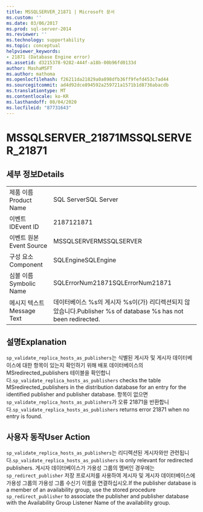 ```yaml
---
title: MSSQLSERVER_21871 | Microsoft 문서
ms.custom: ''
ms.date: 03/06/2017
ms.prod: sql-server-2014
ms.reviewer: ''
ms.technology: supportability
ms.topic: conceptual
helpviewer_keywords:
- 21871 (Database Engine error)
ms.assetid: d3215378-9282-444f-a18b-00b96fd0133d
author: MashaMSFT
ms.author: mathoma
ms.openlocfilehash: f26211da21829a0a898dfb36ff9fefd453c7ad44
ms.sourcegitcommit: ad4d92dce894592a259721a1571b1d8736abacdb
ms.translationtype: MT
ms.contentlocale: ko-KR
ms.lasthandoff: 08/04/2020
ms.locfileid: "87731643"
---
```

# <a name="mssqlserver_21871"></a><span data-ttu-id="3aa1e-102">MSSQLSERVER_21871</span><span class="sxs-lookup"><span data-stu-id="3aa1e-102">MSSQLSERVER_21871</span></span>
    
## <a name="details"></a><span data-ttu-id="3aa1e-103">세부 정보</span><span class="sxs-lookup"><span data-stu-id="3aa1e-103">Details</span></span>  
  
|||  
|-|-|  
|<span data-ttu-id="3aa1e-104">제품 이름</span><span class="sxs-lookup"><span data-stu-id="3aa1e-104">Product Name</span></span>|<span data-ttu-id="3aa1e-105">SQL Server</span><span class="sxs-lookup"><span data-stu-id="3aa1e-105">SQL Server</span></span>|  
|<span data-ttu-id="3aa1e-106">이벤트 ID</span><span class="sxs-lookup"><span data-stu-id="3aa1e-106">Event ID</span></span>|<span data-ttu-id="3aa1e-107">21871</span><span class="sxs-lookup"><span data-stu-id="3aa1e-107">21871</span></span>|  
|<span data-ttu-id="3aa1e-108">이벤트 원본</span><span class="sxs-lookup"><span data-stu-id="3aa1e-108">Event Source</span></span>|<span data-ttu-id="3aa1e-109">MSSQLSERVER</span><span class="sxs-lookup"><span data-stu-id="3aa1e-109">MSSQLSERVER</span></span>|  
|<span data-ttu-id="3aa1e-110">구성 요소</span><span class="sxs-lookup"><span data-stu-id="3aa1e-110">Component</span></span>|<span data-ttu-id="3aa1e-111">SQLEngine</span><span class="sxs-lookup"><span data-stu-id="3aa1e-111">SQLEngine</span></span>|  
|<span data-ttu-id="3aa1e-112">심볼 이름</span><span class="sxs-lookup"><span data-stu-id="3aa1e-112">Symbolic Name</span></span>|<span data-ttu-id="3aa1e-113">SQLErrorNum21871</span><span class="sxs-lookup"><span data-stu-id="3aa1e-113">SQLErrorNum21871</span></span>|  
|<span data-ttu-id="3aa1e-114">메시지 텍스트</span><span class="sxs-lookup"><span data-stu-id="3aa1e-114">Message Text</span></span>|<span data-ttu-id="3aa1e-115">데이터베이스 %s의 게시자 %s이(가) 리디렉션되지 않았습니다.</span><span class="sxs-lookup"><span data-stu-id="3aa1e-115">Publisher %s of database %s has not been redirected.</span></span>|  
  
## <a name="explanation"></a><span data-ttu-id="3aa1e-116">설명</span><span class="sxs-lookup"><span data-stu-id="3aa1e-116">Explanation</span></span>  
 <span data-ttu-id="3aa1e-117">`sp_validate_replica_hosts_as_publishers`는 식별된 게시자 및 게시자 데이터베이스에 대한 항목이 있는지 확인하기 위해 배포 데이터베이스의 MSredirected_publishers 테이블을 확인합니다.</span><span class="sxs-lookup"><span data-stu-id="3aa1e-117">`sp_validate_replica_hosts_as_publishers` checks the table MSredirected_publishers in the distribution database for an entry for the identified publisher and publisher database.</span></span>  <span data-ttu-id="3aa1e-118">항목이 없으면 `sp_validate_replica_hosts_as_publishers`가 오류 21871을 반환합니다.</span><span class="sxs-lookup"><span data-stu-id="3aa1e-118">`sp_validate_replica_hosts_as_publishers` returns error 21871 when no entry is found.</span></span>  
  
## <a name="user-action"></a><span data-ttu-id="3aa1e-119">사용자 동작</span><span class="sxs-lookup"><span data-stu-id="3aa1e-119">User Action</span></span>  
 <span data-ttu-id="3aa1e-120">`sp_validate_replica_hosts_as_publishers`는 리디렉션된 게시자와만 관련됩니다.</span><span class="sxs-lookup"><span data-stu-id="3aa1e-120">`sp_validate_replica_hosts_as_publishers` is only relevant for redirected publishers.</span></span> <span data-ttu-id="3aa1e-121">게시자 데이터베이스가 가용성 그룹의 멤버인 경우에는 `sp_redirect_publisher` 저장 프로시저를 사용하여 게시자 및 게시자 데이터베이스에 가용성 그룹의 가용성 그룹 수신기 이름을 연결하십시오.</span><span class="sxs-lookup"><span data-stu-id="3aa1e-121">If the publisher database is a member of an availability group, use the stored procedure `sp_redirect_publisher` to associate the publisher and publisher database with the Availability Group Listener Name of the availability group.</span></span>  
  
  
